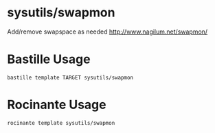 # sysutils/swapmon
Add/remove swapspace as needed
http://www.nagilum.net/swapmon/

# Bastille Usage
```shell
bastille template TARGET sysutils/swapmon
```

# Rocinante Usage
```shell
rocinante template sysutils/swapmon
```
